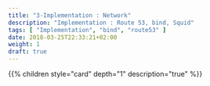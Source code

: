 ```yaml
---
title: "3-Implementation : Network"
description: "Implementation : Route 53, bind, Squid"
tags: [ "Implementation", "bind", "route53" ]
date: 2018-03-25T22:33:21+02:00
weight: 1
draft: true
---
```

{{% children style="card" depth="1"  description="true" %}}
